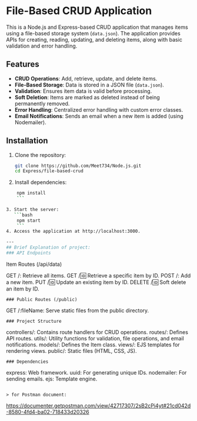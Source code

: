 # File-Based CRUD Application

This is a Node.js and Express-based CRUD application that manages items using a file-based storage system (`data.json`). The application provides APIs for creating, reading, updating, and deleting items, along with basic validation and error handling.

## Features

- **CRUD Operations**: Add, retrieve, update, and delete items.
- **File-Based Storage**: Data is stored in a JSON file (`data.json`).
- **Validation**: Ensures item data is valid before processing.
- **Soft Deletion**: Items are marked as deleted instead of being permanently removed.
- **Error Handling**: Centralized error handling with custom error classes.
- **Email Notifications**: Sends an email when a new item is added (using Nodemailer).

## Installation

1. Clone the repository:
   ```bash
   git clone https://github.com/Meet734/Node.js.git
   cd Express/file-based-crud
    ```

2. Install dependencies:
```bash 
    npm install
    ```
    
3. Start the server:
   ```bash
    npm start
    ```
4. Access the application at http://localhost:3000.

---
## Brief Explanation of project: 
### API Endpoints
```
Item Routes (/api/data)

GET /: Retrieve all items.
GET /:id: Retrieve a specific item by ID.
POST /: Add a new item.
PUT /:id: Update an existing item by ID.
DELETE /:id: Soft delete an item by ID.
```
### Public Routes (/public)
```
GET /:fileName: Serve static files from the public directory.
```
### Project Structure
```
controllers/: Contains route handlers for CRUD operations.
routes/: Defines API routes.
utils/: Utility functions for validation, file operations, and email notifications.
models/: Defines the Item class.
views/: EJS templates for rendering views.
public/: Static files (HTML, CSS, JS).
```
### Dependencies
```
express: Web framework.
uuid: For generating unique IDs.
nodemailer: For sending emails.
ejs: Template engine.
```

> for Postman document:
```
https://documenter.getpostman.com/view/42717307/2sB2cPi4yt#21cd042d-8580-4fd4-ba02-718433d20326
```
